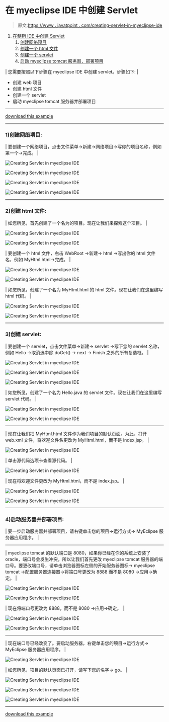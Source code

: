 # 在 myeclipse IDE 中创建 Servlet

> 原文:[https://www . javatpoint . com/creating-servlet-in-myeclipse-ide](https://www.javatpoint.com/creating-servlet-in-myeclipse-ide)

1.  [在髓鞘 IDE 中创建 Servlet](#)
    1.  [创建网络项目](#servletmyeclipse1)
    2.  [创建一个 html 文件](#servletmyeclipse2)
    3.  [创建一个 servlet](#servletmyeclipse3)
    4.  [启动 myeclipse tomcat 服务器，部署项目](#servletmyeclipse4)

| 您需要按照以下步骤在 myeclipse IDE 中创建 servlet。步骤如下: |

*   创建 web 项目
*   创建 html 文件
*   创建一个 servlet
*   启动 myeclipse tomcat 服务器并部署项目

* * *

[download this example](https://static.javatpoint.com/src/servlet/firstservletmyeclipse.zip)

* * *

### 1)创建网络项目:

| 要创建一个网络项目，点击文件菜单->新建->网络项目->写你的项目名称，例如第一个->完成。 |

![Creating Servlet in myeclipse IDE](../Images/534d96383a6d2469a68c0000093c0b17.png)

![Creating Servlet in myeclipse IDE](../Images/314158e6146e8153adc0c7f338025574.png)

![Creating Servlet in myeclipse IDE](../Images/1911cd6a553335822735f55e0efb923b.png)

![Creating Servlet in myeclipse IDE](../Images/41b34f3988cfe81f4c2420906a0ab4db.png)

* * *

### 2)创建 html 文件:

| 如您所见，首先创建了一个名为的项目。现在让我们来探索这个项目。 |

![Creating Servlet in myeclipse IDE](../Images/fea2a1f30b0f8726514b12576b4d0d97.png)

![Creating Servlet in myeclipse IDE](../Images/04d16e2b4330eb5ac6faaf9b36c0fe6d.png)

| 要创建一个 html 文件，右击 WebRoot ->新建-> html ->写出你的 html 文件名，例如 MyHtml.html->完成。 |

![Creating Servlet in myeclipse IDE](../Images/2e53b4d457aca9675e5fb6e3c1610746.png)

![Creating Servlet in myeclipse IDE](../Images/38d2b1888fc1e89f7e16921088b1f130.png)

| 如您所见，创建了一个名为 MyHtml.html 的 html 文件。现在让我们在这里编写 html 代码。 |

![Creating Servlet in myeclipse IDE](../Images/d4d3d7d953bfa03b886beabe52a0b839.png)

![Creating Servlet in myeclipse IDE](../Images/12178e7fa4e8c80fbf8ee51e69f4b743.png)

* * *

### 3)创建 servlet:

| 要创建一个 servlet，点击文件菜单->新建-> servlet ->写下您的 servlet 名称，例如 Hello ->取消选中除 doGet() -> next -> Finish 之外的所有复选框。 |

![Creating Servlet in myeclipse IDE](../Images/e6e0654a91adbb987d3921eee66442e0.png)

![Creating Servlet in myeclipse IDE](../Images/1976f5917063e6b9b363a396a09bb314.png)

![Creating Servlet in myeclipse IDE](../Images/a58dd08655ed748aea1423165d1a9729.png)

| 如您所见，创建了一个名为 Hello.java 的 servlet 文件。现在让我们在这里编写 servlet 代码。 |

![Creating Servlet in myeclipse IDE](../Images/34590dd0ff6ed0842c2d2ce6c4a68f49.png)

![Creating Servlet in myeclipse IDE](../Images/8bcc8eb18f9ad30c9b9465bface311f1.png)

* * *

| 现在让我们把 MyHtml.html 文件作为我们项目的默认页面。为此，打开 web.xml 文件，将欢迎文件名更改为 MyHtml.html，而不是 index.jsp。 |

![Creating Servlet in myeclipse IDE](../Images/17fd8544ffbb76cb40ace9583a0338a0.png)

| 单击源代码选项卡查看源代码。 |

![Creating Servlet in myeclipse IDE](../Images/932af3e236c675d2cf3fdcb0a483ad2c.png)

| 现在将欢迎文件更改为 MyHtml.html，而不是 index.jsp。 |

![Creating Servlet in myeclipse IDE](../Images/a301b2b451b3910f4789448d6a6ee262.png)

![Creating Servlet in myeclipse IDE](../Images/fab2ea8514cf3cd0ac02120344901afc.png)

* * *

### 4)启动服务器并部署项目:

| 要一步启动服务器并部署项目，请右键单击您的项目->运行方式-> MyEclipse 服务器应用程序。 |

* * *

| myeclipse tomcat 的默认端口是 8080，如果你已经在你的系统上安装了 oracle，端口号会发生冲突，所以让我们首先更改 myeclipse tomcat 服务器的端口号。要更改端口号，请单击浏览器图标左侧的开始服务器图标-> myeclipse tomcat ->配置服务器连接器->将端口号更改为 8888 而不是 8080 ->应用->确定。 |

![Creating Servlet in myeclipse IDE](../Images/535c9afca0d1b1bf439e500f2e5989f1.png)

![Creating Servlet in myeclipse IDE](../Images/7261ba7c914d740b2e412b0b4a6eedb9.png)

| 现在将端口号更改为 8888，而不是 8080 ->应用->确定。 |

![Creating Servlet in myeclipse IDE](../Images/dde27c4e0fa2626c7dc615f2a771f8f6.png)

![Creating Servlet in myeclipse IDE](../Images/8c57bf15e5fd5c4686b80eddcdced2e6.png)

* * *

| 现在端口号已经改变了。要启动服务器，右键单击您的项目->运行方式-> MyEclipse 服务器应用程序。 |

![Creating Servlet in myeclipse IDE](../Images/4db070cc26a484752fe09c60217a48cb.png)

| 如您所见，项目的默认页面已打开，请写下您的名字-> go。 |

![Creating Servlet in myeclipse IDE](../Images/f7dedcad8794f3b36591e6c38abe02da.png)

![Creating Servlet in myeclipse IDE](../Images/234e00d0a58753ccb76d6a9c305a8155.png)

![Creating Servlet in myeclipse IDE](../Images/28d9d1651fb819b8b9e6409f9fedf8bb.png)

* * *

[download this example](https://static.javatpoint.com/src/servlet/firstservletmyeclipse.zip)
